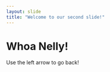 ```yaml
---
layout: slide
title: "Welcome to our second slide!"
---
```

# Whoa Nelly!
Use the left arrow to go back!
